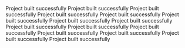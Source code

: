 Project built successfully
Project built successfully
Project built successfully
Project built successfully
Project built successfully
Project built successfully
Project built successfully
Project built successfully
Project built successfully
Project built successfully
Project built successfully
Project built successfully
Project built successfully
Project built successfully
Project built successfully
